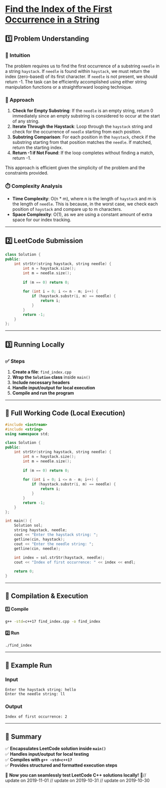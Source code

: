 # **[Find the Index of the First Occurrence in a String](https://leetcode.com/problems/find-the-index-of-the-first-occurrence-in-a-string/description/)**  

## **1️⃣ Problem Understanding**  
### **📌 Intuition**  
The problem requires us to find the first occurrence of a substring `needle` in a string `haystack`. If `needle` is found within `haystack`, we must return the index (zero-based) of its first character. If `needle` is not present, we should return -1. The task can be efficiently accomplished using either string manipulation functions or a straightforward looping technique. 

### **🚀 Approach**  
1. **Check for Empty Substring**: If the `needle` is an empty string, return 0 immediately since an empty substring is considered to occur at the start of any string.
2. **Iterate Through the Haystack**: Loop through the `haystack` string and check for the occurrence of `needle` starting from each position.
3. **Substring Comparison**: For each position in the `haystack`, check if the substring starting from that position matches the `needle`. If matched, return the starting index.
4. **Return -1 if Not Found**: If the loop completes without finding a match, return -1.

This approach is efficient given the simplicity of the problem and the constraints provided.

### **⏱️ Complexity Analysis**  
- **Time Complexity**: O(n * m), where n is the length of `haystack` and m is the length of `needle`. This is because, in the worst case, we check each position of `haystack` and compare up to m characters.
- **Space Complexity**: O(1), as we are using a constant amount of extra space for our index tracking.

---  

## **2️⃣ LeetCode Submission**  
```cpp
class Solution {
public:
    int strStr(string haystack, string needle) {
        int n = haystack.size();
        int m = needle.size();
        
        if (m == 0) return 0;
        
        for (int i = 0; i <= n - m; i++) {
            if (haystack.substr(i, m) == needle) {
                return i;
            }
        }
        return -1;
    }
};  
```  

---  

## **3️⃣ Running Locally**  
### **✅ Steps**  
1. **Create a file**: `find_index.cpp`  
2. **Wrap the `Solution` class** inside `main()`  
3. **Include necessary headers**  
4. **Handle input/output for local execution**  
5. **Compile and run the program**  

---  

## **📝 Full Working Code (Local Execution)**  
```cpp
#include <iostream>
#include <string>
using namespace std;

class Solution {
public:
    int strStr(string haystack, string needle) {
        int n = haystack.size();
        int m = needle.size();
        
        if (m == 0) return 0;
        
        for (int i = 0; i <= n - m; i++) {
            if (haystack.substr(i, m) == needle) {
                return i;
            }
        }
        return -1;
    }
};

int main() {
    Solution sol;
    string haystack, needle;
    cout << "Enter the haystack string: ";
    getline(cin, haystack);
    cout << "Enter the needle string: ";
    getline(cin, needle);
    
    int index = sol.strStr(haystack, needle);
    cout << "Index of first occurrence: " << index << endl;

    return 0;
}
```  

---  

## **🔧 Compilation & Execution**  
#### **1️⃣ Compile**  
```bash
g++ -std=c++17 find_index.cpp -o find_index
```  

#### **2️⃣ Run**  
```bash
./find_index
```  

---  

## **🎯 Example Run**  
### **Input**  
```
Enter the haystack string: hello
Enter the needle string: ll
```  
### **Output**  
```
Index of first occurrence: 2
```  

---  

## **📌 Summary**  
✅ **Encapsulates LeetCode solution inside `main()`**  
✅ **Handles input/output for local testing**  
✅ **Compiles with `g++ -std=c++17`**  
✅ **Provides structured and formatted execution steps**  

🚀 **Now you can seamlessly test LeetCode C++ solutions locally!** 🚀// update on 2019-11-01
// update on 2019-10-31
// update on 2019-10-30
